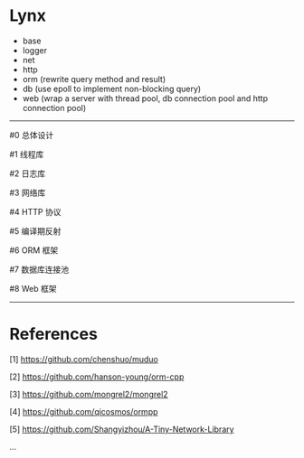 # Lynx

- base
- logger
- net
- http
- orm (rewrite query method and result)
- db (use epoll to implement non-blocking query)
- web (wrap a server with thread pool, db connection pool and http connection pool)

---

#0 总体设计

#1 线程库

#2 日志库

#3 网络库

#4 HTTP 协议

#5 编译期反射

#6 ORM 框架

#7 数据库连接池

#8 Web 框架

---

# References

[1] https://github.com/chenshuo/muduo

[2] https://github.com/hanson-young/orm-cpp

[3] https://github.com/mongrel2/mongrel2

[4] https://github.com/qicosmos/ormpp

[5] https://github.com/Shangyizhou/A-Tiny-Network-Library

...
